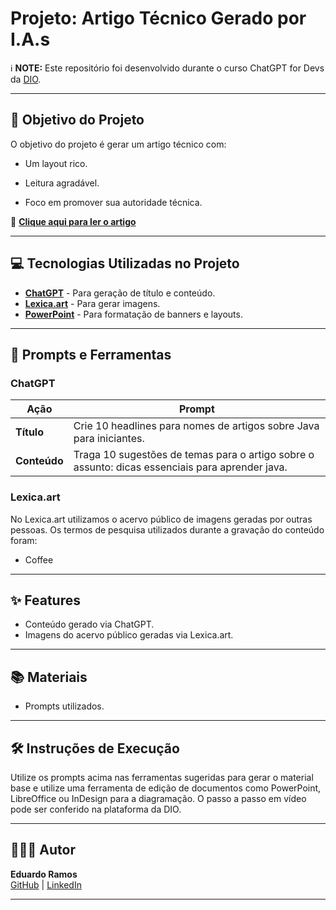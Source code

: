 
# Projeto: Artigo Técnico Gerado por I.A.s

ℹ️ **NOTE:** Este repositório foi desenvolvido durante o curso ChatGPT for Devs da [DIO](https://www.dio.me/).

---

## 🎯 Objetivo do Projeto

O objetivo do projeto é gerar um artigo técnico com:

- Um layout rico.

- Leitura agradável.

- Foco em promover sua autoridade técnica.

📕 **[Clique aqui para ler o artigo](https://web.dio.me/articles/aprenda-java-com-confianca)**

---

## 💻 Tecnologias Utilizadas no Projeto
- [**ChatGPT**](https://chatgpt.com/) - Para geração de título e conteúdo.
- [**Lexica.art**](https://lexica.art/) - Para gerar imagens.
- [**PowerPoint**](https://www.microsoft.com/pt-br/microsoft-365/powerpoint) - Para formatação de banners e layouts.

---

## 📄 Prompts e Ferramentas

### ChatGPT
| **Ação**    | **Prompt** |
|-------------|------------|
| **Título**  | Crie 10 headlines para nomes de artigos sobre Java para iniciantes. |
| **Conteúdo**| Traga 10 sugestões de temas para o artigo sobre o assunto: dicas essenciais para aprender java. |

### Lexica.art
No Lexica.art utilizamos o acervo público de imagens geradas por outras pessoas. Os termos de pesquisa utilizados durante a gravação do conteúdo foram:
- Coffee

---

## ✨ Features
- Conteúdo gerado via ChatGPT.
- Imagens do acervo público geradas via Lexica.art.

---

## 📚 Materiais
- Prompts utilizados.

---

## 🛠️ Instruções de Execução
Utilize os prompts acima nas ferramentas sugeridas para gerar o material base e utilize uma ferramenta de edição de documentos como PowerPoint, LibreOffice ou InDesign para a diagramação. O passo a passo em vídeo pode ser conferido na plataforma da DIO.

---

## 🧑🏽‍💻 Autor
**Eduardo Ramos**  
[GitHub](https://github.com/edugramosf) | [LinkedIn](https://www.linkedin.com/in/eduardo-ramos-code/)

---

